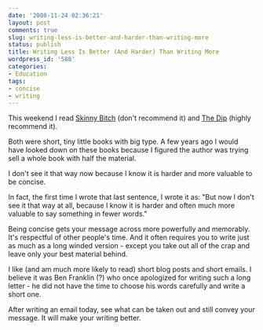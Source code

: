 ```yaml
---
date: '2008-11-24 02:36:21'
layout: post
comments: true
slug: writing-less-is-better-and-harder-than-writing-more
status: publish
title: Writing Less Is Better (And Harder) Than Writing More
wordpress_id: '588'
categories:
- Education
tags:
- concise
- writing
---
```


This weekend I read [Skinny Bitch](http://www.amazon.com/gp/product/0762424931?ie=UTF8&tag=httpwwwstartb-20&linkCode=as2&camp=1789&creative=9325&creativeASIN=0762424931) (don't recommend it) and [The Dip](http://www.amazon.com/gp/product/1591841666?ie=UTF8&tag=httpwwwstartb-20&linkCode=as2&camp=1789&creative=9325&creativeASIN=1591841666) (highly recommend it).

Both were short, tiny little books with big type.  A few years ago I would have looked down on these books because I figured the author was trying sell a whole book with half the material.

I don't see it that way now because I know it is harder and more valuable to be concise.

In fact, the first time I wrote that last sentence, I wrote it as: "But now I don't see it that way at all, because I know it is harder and often much more valuable to say something in fewer words."

Being concise gets your message across more powerfully and memorably.  It's respectful of other people's time.  And it often requires you to write just as much as a long winded version - except you take out all of the crap and leave only your best material behind.

I like (and am much more likely to read) short blog posts and short emails.  I believe it was Ben Franklin (?) who once apologized for writing such a long letter - he did not have the time to choose his words carefully and write a short one.

After writing an email today, see what can be taken out and still convey your message.  It will make your writing better.
